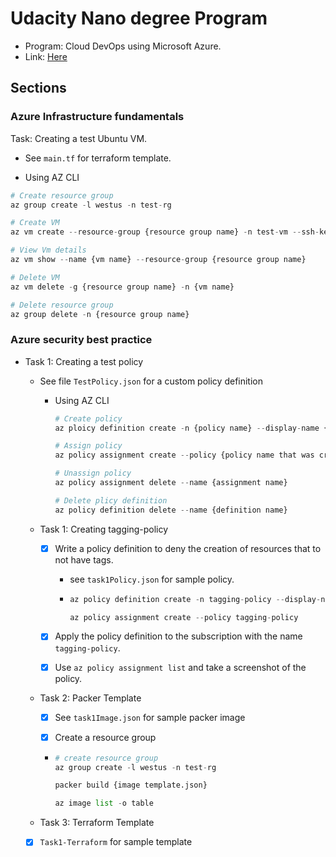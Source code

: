 # Udacity Nano degree Program

- Program: Cloud DevOps using Microsoft Azure.
- Link: [Here](https://www.udacity.com/course/cloud-devops-using-microsoft-azure-nanodegree--nd082)

## Sections

### Azure Infrastructure fundamentals

Task: Creating a test Ubuntu VM.

- See `main.tf` for terraform template.

- Using AZ CLI

```python
# Create resource group
az group create -l westus -n test-rg

# Create VM
az vm create --resource-group {resource group name} -n test-vm --ssh-key-values "~/.ssh/azure_rsa.pub" --admin-username adminuser --image UbuntuLTS --output json --verbose

# View Vm details
az vm show --name {vm name} --resource-group {resource group name}

# Delete VM
az vm delete -g {resource group name} -n {vm name}

# Delete resource group
az group delete -n {resource group name}
```

### Azure security best practice

- Task 1: Creating a test policy

  - See file `TestPolicy.json` for a custom policy definition

    - Using AZ CLI

      ```python
      # Create policy
      az ploicy definition create -n {policy name} --display-name {policy display name} --rules {policy json file}

      # Assign policy
      az policy assignment create --policy {policy name that was created}

      # Unassign policy
      az policy assignment delete --name {assignment name}

      # Delete plicy definition
      az policy definition delete --name {definition name}
      ```

  - Task 1: Creating tagging-policy

    - [x] Write a policy definition to deny the creation of resources that to not have tags.
      - see `task1Policy.json` for sample policy.

      - ```python
        az policy definition create -n tagging-policy --display-name tagging-policy --rules task1Policy.json

        az policy assignment create --policy tagging-policy 
        ```

    - [x] Apply the policy definition to the subscription with the name `tagging-policy`.
    - [x] Use `az policy assignment list` and take a screenshot of the policy.

  - Task 2: Packer Template

    - [x] See `task1Image.json` for sample packer image

    - [x] Create a resource group

    - ```python
      # create resource group
      az group create -l westus -n test-rg

      packer build {image template.json}

      az image list -o table
      ```

  - Task 3: Terraform Template
  - [x] `Task1-Terraform` for sample template
